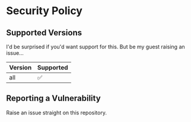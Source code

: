 # Security Policy

## Supported Versions

I'd be surprised if you'd want support for this. But be my guest raising an issue...

| Version | Supported          |
|---------|--------------------|
| all     | :white_check_mark: |

## Reporting a Vulnerability

Raise an issue straight on this repository.
